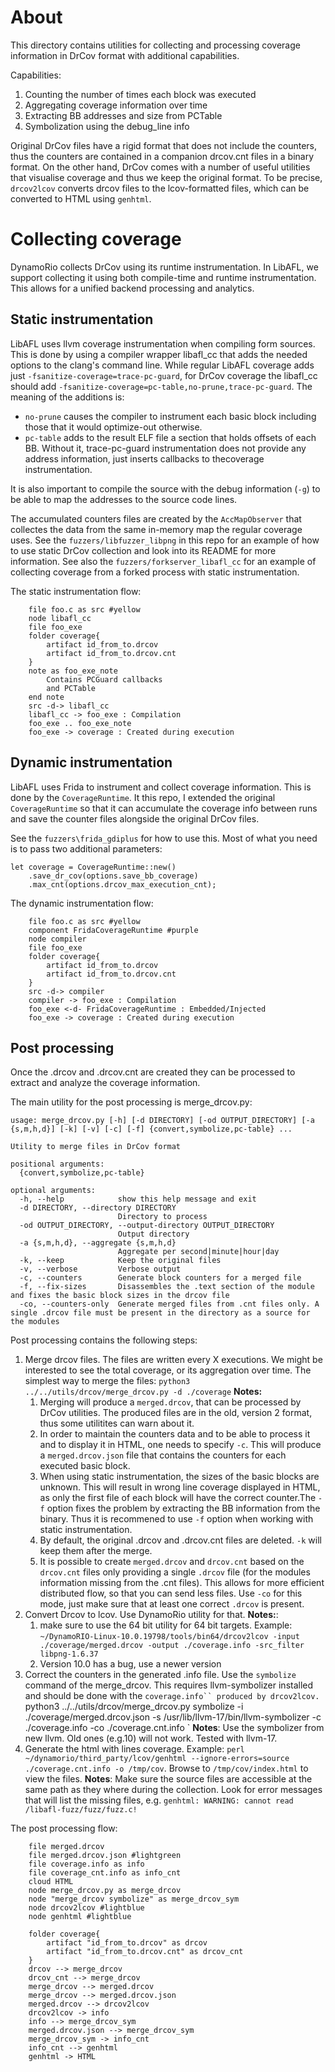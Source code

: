 # About
This directory contains utilities for collecting and processing coverage information in DrCov format with additional capabilities.

Capabilities:
1. Counting the number of times each block was executed
1. Aggregating coverage information over time
1. Extracting BB addresses and size from PCTable 
1. Symbolization using the debug_line info

Original DrCov files have a rigid format that does not include the counters, thus the counters are contained in a companion drcov.cnt files in a binary format. On the other hand, DrCov comes with a number of useful utilities that visualise coverage and thus we keep the original format. To be precise, `drcov2lcov` converts drcov files to the lcov-formatted files, which can be converted to HTML using `genhtml`. 

# Collecting coverage
DynamoRio collects DrCov using its runtime instrumentation. In LibAFL, we support collecting it using both compile-time and runtime instrumentation. This allows for a unified backend processing and analytics.

## Static instrumentation
LibAFL uses llvm coverage instrumentation when compiling form sources. This is done by using a compiler wrapper libafl_cc that adds the needed options to the clang's command line. While regular LibAFL coverage adds just `-fsanitize-coverage=trace-pc-guard`, for DrCov coverage the libafl_cc should add `-fsanitize-coverage=pc-table,no-prune,trace-pc-guard`.
The meaning of the additions is: 
 - `no-prune` causes the compiler to instrument each basic block including those that it would optimize-out otherwise.
  - `pc-table` adds to the result ELF file a section that holds offsets of each BB. Without it, trace-pc-guard instrumentation does not provide any address information, just inserts callbacks to thecoverage instrumentation.

It is also important to compile the source with the debug information (`-g`) to be able to map the addresses to the source code lines.

The accumulated counters files are created by the `AccMapObserver` that collectes the data from the same in-memory map the regular coverage uses.
See the `fuzzers/libfuzzer_libpng` in this repo for an example of how to use static DrCov collection and look into its README for more information.
See also the `fuzzers/forkserver_libafl_cc` for an example of collecting coverage from a forked process with static instrumentation.

The static instrumentation flow:
```puml
    file foo.c as src #yellow
    node libafl_cc
    file foo_exe
    folder coverage{
        artifact id_from_to.drcov
        artifact id_from_to.drcov.cnt
    }
    note as foo_exe_note
        Contains PCGuard callbacks
        and PCTable
    end note
    src -d-> libafl_cc
    libafl_cc -> foo_exe : Compilation
    foo_exe .. foo_exe_note
    foo_exe -> coverage : Created during execution
```
## Dynamic instrumentation
LibAFL uses Frida to instrument and collect coverage information. This is done by the `CoverageRuntime`. It this repo, I extended the original `CoverageRuntime` so that it can accumulate the coverage info between runs and save the counter files alongside the original DrCov files.

See the `fuzzers\frida_gdiplus` for how to use this. Most of what you need is to pass two additional parameters:
```
let coverage = CoverageRuntime::new()
    .save_dr_cov(options.save_bb_coverage)
    .max_cnt(options.drcov_max_execution_cnt);
```

The dynamic instrumentation flow:

```puml
    file foo.c as src #yellow
    component FridaCoverageRuntime #purple
    node compiler
    file foo_exe
    folder coverage{
        artifact id_from_to.drcov
        artifact id_from_to.drcov.cnt
    }
    src -d-> compiler
    compiler -> foo_exe : Compilation
    foo_exe <-d- FridaCoverageRuntime : Embedded/Injected
    foo_exe -> coverage : Created during execution
```

## Post processing
Once the .drcov and .drcov.cnt are created they can be processed to extract and analyze the coverage information.

The main utility for the post processing is merge_drcov.py:
```
usage: merge_drcov.py [-h] [-d DIRECTORY] [-od OUTPUT_DIRECTORY] [-a {s,m,h,d}] [-k] [-v] [-c] [-f] {convert,symbolize,pc-table} ...

Utility to merge files in DrCov format

positional arguments:
  {convert,symbolize,pc-table}

optional arguments:
  -h, --help            show this help message and exit
  -d DIRECTORY, --directory DIRECTORY
                        Directory to process
  -od OUTPUT_DIRECTORY, --output-directory OUTPUT_DIRECTORY
                        Output directory
  -a {s,m,h,d}, --aggregate {s,m,h,d}
                        Aggregate per second|minute|hour|day
  -k, --keep            Keep the original files
  -v, --verbose         Verbose output
  -c, --counters        Generate block counters for a merged file
  -f, --fix-sizes       Disassembles the .text section of the module and fixes the basic block sizes in the drcov file
  -co, --counters-only  Generate merged files from .cnt files only. A single .drcov file must be present in the directory as a source for the modules
```
Post processing contains the following steps:
1. Merge drcov files. The files are written every X executions. We might be interested to see the total coverage, or its aggregation over time.
The simplest way to merge the files:
`python3 ../../utils/drcov/merge_drcov.py -d ./coverage`
**Notes:** 
   1. Merging will produce a `merged.drcov`, that can be processed by DrCov utilities. The produced files are in the old, version 2 format, thus some utilitites can warn about it. 
   1. In order to maintain the counters data and to be able to process it and to display it in HTML, one needs to specify `-c`. This will produce a `merged.drcov.json` file that contains the counters for each executed basic block.
   1. When using static instrumentation, the sizes of the basic blocks are unknown. This will result in wrong line coverage displayed in HTML, as only the first file of each block will have the correct counter.The `-f` option fixes the problem by extracting the BB information from the binary. Thus it is recommened to use `-f` option when working with static instrumentation. 
   1. By default, the original .drcov and .drcov.cnt files are deleted. `-k` will keep them after the merge.
   1. It is possible to create `merged.drcov` and `drcov.cnt` based on the `drcov.cnt` files only providing a single `.drcov` file (for the modules information missing from the .cnt files). This allows for more efficient distributed flow, so that you can send less files. Use `-co` for this mode, just make sure that at least one correct `.drcov` is present. 
1. Convert Drcov to lcov. Use DynamoRio utility for that. 
**Notes:**: 
   1. make sure to use the 64 bit utility for 64 bit targets. Example: `~/DynamoRIO-Linux-10.0.19798/tools/bin64/drcov2lcov -input ./coverage/merged.drcov -output ./coverage.info -src_filter libpng-1.6.37`
   1. Version 10.0 has a bug, use a newer version
1. Correct the counters in the generated .info file. Use the `symbolize` command of the merge_drcov. This requires llvm-symbolizer installed and should be done with the `coverage.info`` produced by drcov2lcov.
`python3 ../../utils/drcov/merge_drcov.py symbolize -i ./coverage/merged.drcov.json -s /usr/lib/llvm-17/bin/llvm-symbolizer -c ./coverage.info -co ./coverage.cnt.info `
**Notes**: Use the symbolizer from new llvm. Old ones (e.g.10) will not work. Tested with llvm-17.
1. Generate the html with lines coverage. Example: `perl ~/dynamorio/third_party/lcov/genhtml --ignore-errors=source ./coverage.cnt.info -o /tmp/cov`. Browse to `/tmp/cov/index.html` to view the files.
**Notes**: Make sure the source files are accessible at the same path as they where during the collection. Look for error messages that will list the missing files, e.g. `genhtml: WARNING: cannot read /libafl-fuzz/fuzz/fuzz.c!`

The post processing flow:

```puml
    file merged.drcov
    file merged.drcov.json #lightgreen
    file coverage.info as info
    file coverage_cnt.info as info_cnt
    cloud HTML
    node merge_drcov.py as merge_drcov
    node "merge_drcov symbolize" as merge_drcov_sym    
    node drcov2lcov #lightblue
    node genhtml #lightblue

    folder coverage{
        artifact "id_from_to.drcov" as drcov
        artifact "id_from_to.drcov.cnt" as drcov_cnt
    }
    drcov --> merge_drcov
    drcov_cnt --> merge_drcov
    merge_drcov --> merged.drcov
    merge_drcov --> merged.drcov.json
    merged.drcov --> drcov2lcov
    drcov2lcov -> info
    info --> merge_drcov_sym
    merged.drcov.json --> merge_drcov_sym
    merge_drcov_sym -> info_cnt
    info_cnt --> genhtml
    genhtml -> HTML
```